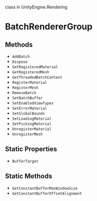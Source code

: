 class in UnityEngine.Rendering
# BatchRendererGroup

## Methods
- `AddBatch`
- `Dispose`
- `GetRegisteredMaterial`
- `GetRegisteredMesh`
- `GetThreadedBatchContext`
- `RegisterMaterial`
- `RegisterMesh`
- `RemoveBatch`
- `SetBatchBuffer`
- `SetEnabledViewTypes`
- `SetErrorMaterial`
- `SetGlobalBounds`
- `SetLoadingMaterial`
- `SetPickingMaterial`
- `UnregisterMaterial`
- `UnregisterMesh`
## Static Properties
- `BufferTarget`
## Static Methods
- `GetConstantBufferMaxWindowSize`
- `GetConstantBufferOffsetAlignment`
